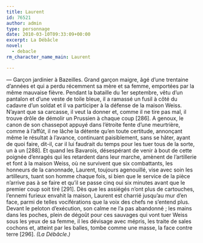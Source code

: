 ```yaml
---
title: Laurent
id: 76521
author: admin
type: personnage
date: 2010-03-10T09:33:09+00:00
excerpt: La Débâcle
novel:
  - debacle
rm_character_name_main: Laurent

---
```

— Garçon jardinier à Bazeilles. Grand garçon maigre, âgé d&rsquo;une trentaine d&rsquo;années et qui a perdu récemment sa mère et sa femme, emportées par la même mauvaise fièvre. Pendant la bataille du 1er septembre, vêtu d&rsquo;un pantalon et d&rsquo;une veste de toile bleue, il a ramassé un fusil à côté du cadavre d&rsquo;un soldat et il va participer à la défense de la maison Weiss. N&rsquo;ayant que sa carcasse, il veut la donner et, comme il ne tire pas mal, il trouve drôle de démolir un Prussien à chaque coup [286]. A genoux, le canon de son chassepot appuyé dans l&rsquo;étroite fente d&rsquo;une meurtrière, comme à l&rsquo;affût, il ne lâche la détente qu&rsquo;en toute certitude, annonçant même le résultat à l&rsquo;avance, continuant paisiblement, sans se hâter, ayant de quoi faire, dit-il, car il lui faudrait du temps pour les tuer tous de la sorte, un à un [288]. Et quand les Bavarois, désespérant de venir à bout de cette poignée d&rsquo;enragés qui les retardent dans leur marche, amènent de l&rsquo;artillerie et font à la maison Weiss, où ne survivent que six combattants, les honneurs de la canonnade, Laurent, toujours agenouillé, vise avec soin les artilleurs, tuant son homme chaque fois, si bien que le service de la pièce n&rsquo;arrive pas à se faire et qu&rsquo;il se passe cinq oui six minutes avant que le premier coup soit tiré [291]. Dès que les assiégés n&rsquo;ont plus de cartouches, l&rsquo;ennemi furieux envahit la maison, Laurent est charrié jusqu&rsquo;au mur d&rsquo;en face, parmi de telles vociférations que la voix des chefs ne s&rsquo;entend plus. Devant le peloton d&rsquo;exécution, son calme ne l&rsquo;a pas abandonné ; les mains dans les poches, plein de dégoût pour ces sauvages qui vont tuer Weiss sous les yeux de sa femme, il les dévisage avec mépris, les traite de sales cochons et, atteint par les balles, tombe comme une masse, la face contre terre [296]. _(La Débâcle.)_